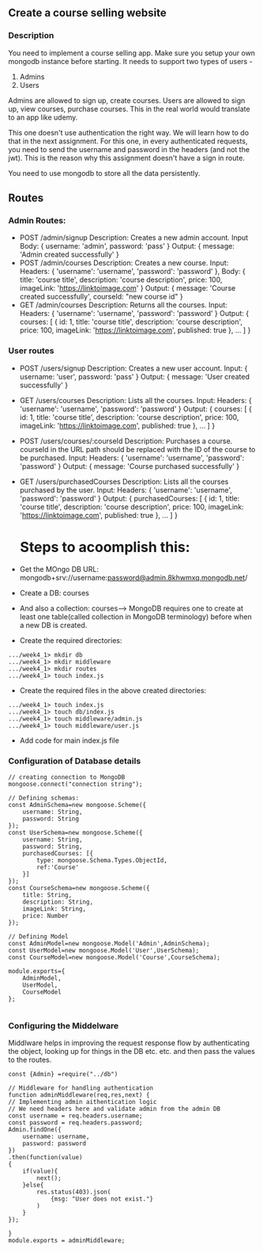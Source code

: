 ## Create a course selling website

### Description
You need to implement a course selling app. Make sure you setup your own mongodb instance before starting. 
It needs to support two types of users - 
1. Admins
2. Users

Admins are allowed to sign up, create courses.
Users are allowed to sign up, view courses, purchase courses.
This in the real world would translate to an app like udemy.

This one doesn't use authentication the right way. We will learn how to do that in the next assignment. 
For this one, in every authenticated requests, you need to send the username and password in the headers (and not the jwt).
This is the reason why this assignment doesn't have a sign in route.

You need to use mongodb to store all the data persistently.

## Routes
### Admin Routes:
- POST /admin/signup
  Description: Creates a new admin account.
  Input Body: { username: 'admin', password: 'pass' }
  Output: { message: 'Admin created successfully' }
- POST /admin/courses
  Description: Creates a new course.
  Input: Headers: { 'username': 'username', 'password': 'password' }, Body: { title: 'course title', description: 'course description', price: 100, imageLink: 'https://linktoimage.com' }
  Output: { message: 'Course created successfully', courseId: "new course id" }
- GET /admin/courses
  Description: Returns all the courses.
  Input: Headers: { 'username': 'username', 'password': 'password' }
  Output: { courses: [ { id: 1, title: 'course title', description: 'course description', price: 100, imageLink: 'https://linktoimage.com', published: true }, ... ] }

### User routes
- POST /users/signup
  Description: Creates a new user account.
  Input: { username: 'user', password: 'pass' }
  Output: { message: 'User created successfully' }
- GET /users/courses
  Description: Lists all the courses.
  Input: Headers: { 'username': 'username', 'password': 'password' }
  Output: { courses: [ { id: 1, title: 'course title', description: 'course description', price: 100, imageLink: 'https://linktoimage.com', published: true }, ... ] }
- POST /users/courses/:courseId
  Description: Purchases a course. courseId in the URL path should be replaced with the ID of the course to be purchased.
  Input: Headers: { 'username': 'username', 'password': 'password' }
  Output: { message: 'Course purchased successfully' }
- GET /users/purchasedCourses
  Description: Lists all the courses purchased by the user.
  Input: Headers: { 'username': 'username', 'password': 'password' }
  Output: { purchasedCourses: [ { id: 1, title: 'course title', description: 'course description', price: 100, imageLink: 'https://linktoimage.com', published: true }, ... ] }



  # Steps to acoomplish this:
- Get the MOngo DB URL: mongodb+srv://username:password@admin.8khwmxq.mongodb.net/
- Create a DB: courses
- And also a collection: courses--> MongoDB requires one to create at least one table(called collection in MongoDB terminology) before when a new DB is created.
- Create the required directories:
```
.../week4_1> mkdir db
.../week4_1> mkdir middleware
.../week4_1> mkdir routes
.../week4_1> touch index.js
```

- Create the required files in the above created directories:
```
.../week4_1> touch index.js
.../week4_1> touch db/index.js
.../week4_1> touch middleware/admin.js
.../week4_1> touch middleware/user.js
```
- Add code for main index.js file

### Configuration of Database details

```
// creating connection to MongoDB
mongoose.connect("connection string");

// Defining schemas:
const AdminSchema=new mongoose.Scheme({
    username: String,
    password: String
});
const UserSchema=new mongoose.Scheme({
    username: String,
    password: String,
    purchasedCourses: [{
        type: mongoose.Schema.Types.ObjectId,
        ref:'Course'
    }]
});
const CourseSchema=new mongoose.Scheme({
    title: String,
    description: String,
    imageLink: String,
    price: Number
});

// Defining Model
const AdminModel=new mongoose.Model('Admin',AdminSchema);
const UserModel=new mongoose.Model('User',UserSchema);
const CourseModel=new mongoose.Model('Course',CourseSchema);

module.exports={
    AdminModel,
    UserModel,
    CourseModel
};


```

### Configuring the Middelware
Middlware helps in improving the request response flow by authenticating the object, looking up for things in the DB etc. etc.
and then pass the values to the routes.

```
const {Admin} =require("../db")

// Middleware for handling authentication
function adminMiddleware(req,res,next) {
// Implementing admin aithentication logic
// We need headers here and validate admin from the admin DB
const username = req.headers.username;
const password = req.headers.password;
Admin.findOne({
    username: username,
    password: password
})
.then(function(value)
{
    if(value){
        next();
    }else{
        res.status(403).json(
            {msg: "User does not exist."}
        )
    }
});

}
module.exports = adminMiddleware;




```

